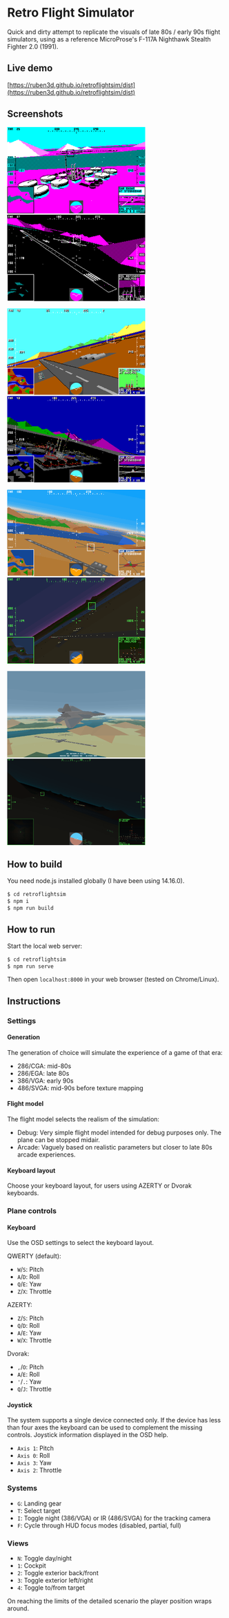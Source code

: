 # Retro Flight Simulator

Quick and dirty attempt to replicate the visuals of late 80s / early 90s flight simulators, using as a reference MicroProse's F-117A Nighthawk Stealth Fighter 2.0 (1991).

## Live demo

[https://ruben3d.github.io/retroflightsim/dist](https://ruben3d.github.io/retroflightsim/dist)

## Screenshots

[<img src="doc/cga-day.png" width="320" height="200" />](doc/cga-day.png)
[<img src="doc/cga-night.png" width="320" height="200" />](doc/cga-night.png)

[<img src="doc/ega-day.png" width="320" height="200" />](doc/ega-day.png)
[<img src="doc/ega-night.png" width="320" height="200" />](doc/ega-night.png)

[<img src="doc/vga-day.png" width="320" height="200" />](doc/vga-day.png)
[<img src="doc/vga-night.png" width="320" height="200" />](doc/vga-night.png)

[<img src="doc/svga-day.png" width="320" height="200" />](doc/svga-day.png)
[<img src="doc/svga-night.png" width="320" height="200" />](doc/svga-night.png)

## How to build

You need node.js installed globally (I have been using 14.16.0).

```
$ cd retroflightsim
$ npm i
$ npm run build
```

## How to run

Start the local web server:

```
$ cd retroflightsim
$ npm run serve
```
Then open `localhost:8000` in your web browser (tested on Chrome/Linux).

## Instructions

### Settings

#### Generation

The generation of choice will simulate the experience of a game of that era:
* 286/CGA: mid-80s
* 286/EGA: late 80s
* 386/VGA: early 90s
* 486/SVGA: mid-90s before texture mapping 

#### Flight model

The flight model selects the realism of the simulation:
* Debug: Very simple flight model intended for debug purposes only. The plane can be stopped midair.
* Arcade: Vaguely based on realistic parameters but closer to late 80s arcade experiences.

#### Keyboard layout

Choose your keyboard layout, for users using AZERTY or Dvorak keyboards.

### Plane controls

#### Keyboard

Use the OSD settings to select the keyboard layout.

QWERTY (default):
* `W`/`S`: Pitch
* `A`/`D`: Roll
* `Q`/`E`: Yaw
* `Z`/`X`: Throttle

AZERTY:
* `Z`/`S`: Pitch
* `Q`/`D`: Roll
* `A`/`E`: Yaw
* `W`/`X`: Throttle

Dvorak:
* `,`/`O`: Pitch
* `A`/`E`: Roll
* `'`/`.`: Yaw
* `Q`/`J`: Throttle

#### Joystick

The system supports a single device connected only. If the device has less than four axes the keyboard can be used to complement the missing controls. Joystick information displayed in the OSD help.

* `Axis 1`: Pitch
* `Axis 0`: Roll
* `Axis 3`: Yaw
* `Axis 2`: Throttle

### Systems
* `G`: Landing gear
* `T`: Select target
* `I`: Toggle night (386/VGA) or IR (486/SVGA) for the tracking camera
* `F`: Cycle through HUD focus modes (disabled, partial, full)

### Views
* `N`: Toggle day/night
* `1`: Cockpit
* `2`: Toggle exterior back/front
* `3`: Toggle exterior left/right
* `4`: Toggle to/from target

On reaching the limits of the detailed scenario the player position wraps around.

